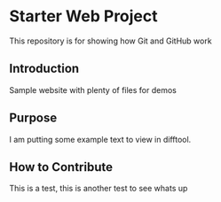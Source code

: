 # Starter Web Project

This repository is for showing how Git and GitHub work

## Introduction

Sample website with plenty of files for demos

## Purpose

I am putting some example text to view in difftool.

## How to Contribute

This is a test, this is another test to see whats up